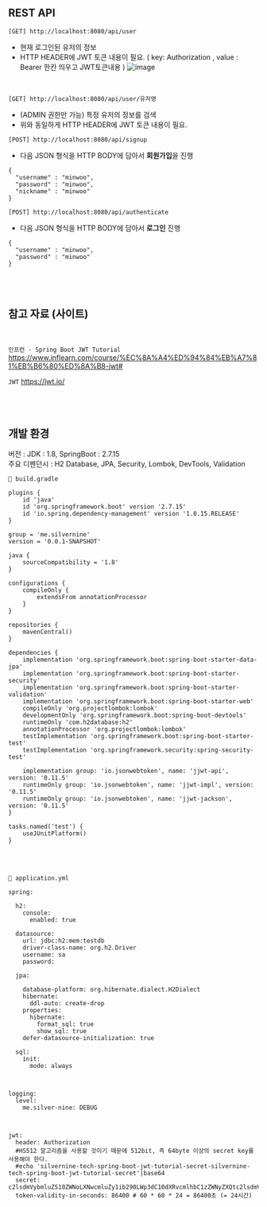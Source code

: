 ## REST API
`[GET] http://localhost:8080/api/user`
- 현재 로그인된 유저의 정보
- HTTP HEADER에  JWT 토큰 내용이 필요. ( key: Authorization , value : Bearer 한칸 띄우고 JWT토큰내용 )
![image](https://github.com/ko0or/jwt_study_/assets/105141296/2b8d5f0d-2d9e-49e4-afb7-00a8782b5be7)
<br />


`[GET] http://localhost:8080/api/user/유저명`
- (ADMIN 권한만 가능) 특정 유저의 정보를 검색
- 위와 동일하게 HTTP HEADER에  JWT 토큰 내용이 필요. 
  
`[POST] http://localhost:8080/api/signup`
- 다음 JSON 형식을 HTTP BODY에 담아서 **회원가입**을 진행
```
{
  "username" : "minwoo",
  "password" : "minwoo",
  "nickname" : "minwoo"
}
```
`[POST] http://localhost:8080/api/authenticate`
- 다음 JSON 형식을 HTTP BODY에 담아서 **로그인** 진행

```
{
  "username" : "minwoo",
  "password" : "minwoo"
}
```
<br /><br />

## 참고 자료 (사이트)
<br />

`인프런 - Spring Boot JWT Tutorial` https://www.inflearn.com/course/%EC%8A%A4%ED%94%84%EB%A7%81%EB%B6%80%ED%8A%B8-jwt#
<br />

`JWT` https://jwt.io/
<br /><br /><br /><br />

## 개발 환경
버전 : JDK : 1.8,  SpringBoot : 2.7.15 <br />
주요 디펜던시 : H2 Database, JPA, Security, Lombok, DevTools, Validation <br />

`💾 build.gradle`
```
plugins {
    id 'java'
    id 'org.springframework.boot' version '2.7.15'
    id 'io.spring.dependency-management' version '1.0.15.RELEASE'
}

group = 'me.silvernine'
version = '0.0.1-SNAPSHOT'

java {
    sourceCompatibility = '1.8'
}

configurations {
    compileOnly {
        extendsFrom annotationProcessor
    }
}

repositories {
    mavenCentral()
}

dependencies {
    implementation 'org.springframework.boot:spring-boot-starter-data-jpa'
    implementation 'org.springframework.boot:spring-boot-starter-security'
    implementation 'org.springframework.boot:spring-boot-starter-validation'
    implementation 'org.springframework.boot:spring-boot-starter-web'
    compileOnly 'org.projectlombok:lombok'
    developmentOnly 'org.springframework.boot:spring-boot-devtools'
    runtimeOnly 'com.h2database:h2'
    annotationProcessor 'org.projectlombok:lombok'
    testImplementation 'org.springframework.boot:spring-boot-starter-test'
    testImplementation 'org.springframework.security:spring-security-test'

    implementation group: 'io.jsonwebtoken', name: 'jjwt-api', version: '0.11.5'
    runtimeOnly group: 'io.jsonwebtoken', name: 'jjwt-impl', version: '0.11.5'
    runtimeOnly group: 'io.jsonwebtoken', name: 'jjwt-jackson', version: '0.11.5'
}

tasks.named('test') {
    useJUnitPlatform()
}

```

<br /><br />

`💾 application.yml`
```
spring:

  h2:
    console:
      enabled: true

  datasource:
    url: jdbc:h2:mem:testdb
    driver-class-name: org.h2.Driver
    username: sa
    password:

  jpa:

    database-platform: org.hibernate.dialect.H2Dialect
    hibernate:
      ddl-auto: create-drop
    properties:
      hibernate:
        format_sql: true
        show_sql: true
    defer-datasource-initialization: true

  sql:
    init:
      mode: always



logging:
  level:
    me.silver-nine: DEBUG



jwt:
  header: Authorization
  #HS512 알고리즘을 사용할 것이기 때문에 512bit, 즉 64byte 이상의 secret key를 사용해야 한다.
  #echo 'silvernine-tech-spring-boot-jwt-tutorial-secret-silvernine-tech-spring-boot-jwt-tutorial-secret'|base64
  secret: c2lsdmVybmluZS10ZWNoLXNwcmluZy1ib290LWp3dC10dXRvcmlhbC1zZWNyZXQtc2lsdmVybmluZS10ZWNoLXNwcmluZy1ib290LWp3dC10dXRvcmlhbC1zZWNyZXQK
  token-validity-in-seconds: 86400 # 60 * 60 * 24 = 86400초 (= 24시간)
```



